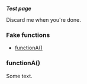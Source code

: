_**Test page**_

Discard me when you're done.

### Fake functions

+ [functionA()](#functionA())

### functionA()

Some text. 
